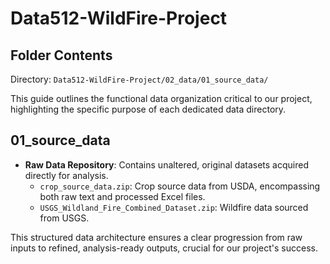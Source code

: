 # Data512-WildFire-Project
## Folder Contents

Directory: `Data512-WildFire-Project/02_data/01_source_data/`

This guide outlines the functional data organization critical to our project, highlighting the specific purpose of each dedicated data directory.

## 01_source_data
- **Raw Data Repository**: Contains unaltered, original datasets acquired directly for analysis.
   - `crop_source_data.zip`: Crop source data from USDA, encompassing both raw text and processed Excel files.
   - `USGS_Wildland_Fire_Combined_Dataset.zip`: Wildfire data sourced from USGS.

This structured data architecture ensures a clear progression from raw inputs to refined, analysis-ready outputs, crucial for our project's success.
